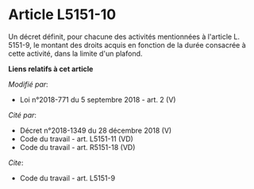 # Article L5151-10

Un décret définit, pour chacune des activités mentionnées à l'article L. 5151-9, le montant des droits acquis en fonction de
la durée consacrée à cette activité, dans la limite d'un plafond.

**Liens relatifs à cet article**

_Modifié par_:

  - Loi n°2018-771 du 5 septembre 2018 - art. 2 (V)

_Cité par_:

  - Décret n°2018-1349 du 28 décembre 2018 (V)
  - Code du travail - art. L5151-11 (VD)
  - Code du travail - art. R5151-18 (VD)

_Cite_:

  - Code du travail - art. L5151-9
